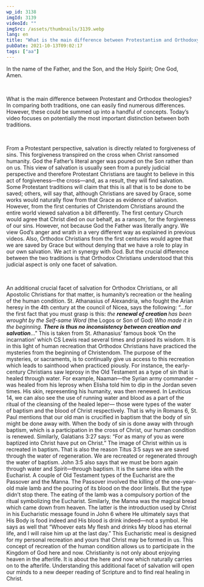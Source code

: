 ```yaml
---
wp_id: 3138
imgId: 3139
videoId: ""
imgSrc: /assets/thumbnails/3139.webp
lang: en
title: "What is the main difference between Protestantism and Orthodoxy?"
pubDate: 2021-10-13T09:02:17
tags: ["aa"]
---
```


<!-- page: 6 -->

<p><span data-contrast="auto">In the name of the Father, and the Son, and the Holy Spirit; One God, Amen. </span><span data-ccp-props="{&quot;201341983&quot;:0,&quot;335559739&quot;:200,&quot;335559740&quot;:276}"> </span></p>
<p>&nbsp;</p>
<p><span data-contrast="auto">What is the main difference between Protestant and Orthodox theologies? In comparing both traditions, one can easily find numerous differences. However, these could be summed up into a handful of concepts. Today’s video focuses on potentially the most important distinction between both traditions. </span><span data-ccp-props="{&quot;201341983&quot;:0,&quot;335559739&quot;:200,&quot;335559740&quot;:276}"> </span></p>
<p><span data-ccp-props="{&quot;201341983&quot;:0,&quot;335559739&quot;:200,&quot;335559740&quot;:276}"> </span></p>
<p><span data-contrast="auto">From a Protestant perspective, salvation is directly related to forgiveness of sins. This forgiveness transpired on the cross when Christ ransomed humanity. God the Father’s literal anger was poured on the Son rather than on us. This view of salvation is usually seen from a purely judicial perspective and therefore Protestant Christians are taught to believe in this act of forgiveness—the cross—and, as a result, they will find salvation. Some Protestant traditions will claim that this is all that is to be done to be saved; others, will say that, although Christians are saved by Grace, some works would naturally flow from that Grace as evidence of salvation. However, from the first centuries of Christendom Christians around the entire world viewed salvation a bit differently. The first century Church would agree that Christ died on our behalf, as a ransom, for the forgiveness of our sins. However, not because God the Father was literally angry. We view God’s anger and wrath in a very different way as explained in previous videos. Also, Orthodox Christians from the first centuries would agree that we are saved by Grace but without denying that we have a role to play in our own salvation. We act in synergy with God. But the crucial difference between the two traditions is that Orthodox Christians understood that this judicial aspect is only one facet of salvation. </span><span data-ccp-props="{&quot;201341983&quot;:0,&quot;335559739&quot;:200,&quot;335559740&quot;:276}"> </span></p>
<p><span data-ccp-props="{&quot;201341983&quot;:0,&quot;335559739&quot;:200,&quot;335559740&quot;:276}"> </span></p>
<p><span data-contrast="auto">An additional crucial facet of salvation for Orthodox Christians, or all Apostolic Christians for that matter, is humanity’s recreation or the healing of the human condition. St. Athanasius of Alexandria, who fought the Arian heresy in the 4</span><span data-contrast="auto">th</span><span data-contrast="auto"> century at the council of Nicea, says the following: “…for the first fact that you must grasp is this: </span><i><span data-contrast="auto">the </span></i><b><i><span data-contrast="auto">renewal of creation </span></i></b><i><span data-contrast="auto">has been wrought by the Self-same Word </span></i><span data-contrast="auto">(the Logos or Son of God)</span><i><span data-contrast="auto"> Who made it in the beginning. </span></i><b><i><span data-contrast="auto">There is thus no inconsistency between creation and salvation</span></i></b><span data-contrast="auto">…” </span><span data-contrast="auto">This is taken from St. Athanasius’ famous book ‘On the incarnation’ which CS Lewis read several times and praised its wisdom. It is in this light of human recreation that Orthodox Christians have practiced the mysteries from the beginning of Christendom. The purpose of the mysteries, or sacraments, is to continually give us access to this recreation which leads to sainthood when practiced piously. For instance, the early-century Christians saw leprosy in the Old Testament as a type of sin that is healed through water. For example, Naaman—the Syrian army commander – was healed from his leprosy when Elisha told him to dip in the Jordan seven times. His skin, representing his humanity, was then renewed. In Leviticus 14, we can also see the use of running water and blood as a part of the ritual of the cleansing of the healed leper— those were types of the water of baptism and the blood of Christ respectively. That is why in Romans 6, St. Paul mentions that our old man is crucified in baptism that the body of sin might be done away with. When the body of sin is done away with through baptism, which is a participation in the cross of Christ, our human condition is renewed. Similarly, Galatians 3:27 says: “For as many of you as were baptized into Christ have put on Christ.” The image of Christ within us is recreated in baptism</span><b><span data-contrast="auto">. </span></b><span data-contrast="auto">That is also the reason Titus 3:5 says we are saved through the water of regeneration. We are recreated or regenerated through the water of baptism. John 3:5 also says that we must be born again through water and Spirit—through baptism. It is the same idea with the Eucharist. A couple of Old Testament types of the Eucharist are the Passover and the Manna. The Passover involved the killing of the one-year-old male lamb and the pouring of its blood on the door lintels. But the type didn’t stop there. The eating of the lamb was a compulsory portion of the ritual symbolizing the Eucharist. Similarly, the Manna was the magical bread which came down from heaven. The latter is the introduction used by Christ in his Eucharistic message found in John 6 where He ultimately says that His Body is food indeed and His blood is drink indeed—not a symbol. He says as well that “Whoever eats My flesh and drinks My blood has eternal life, and I will raise him up at the last day.” This Eucharistic meal is designed for my personal recreation and yours that Christ may be formed in us. This concept of recreation of the human condition allows us to participate in the Kingdom of God here and now. Christianity is not only about enjoying heaven in the afterlife. It is about the here and now which naturally carries on to the afterlife. Understanding this additional facet of salvation will open our minds to a new deeper reading of Scripture and to find real healing in Christ.</span><span data-ccp-props="{&quot;201341983&quot;:0,&quot;335559739&quot;:200,&quot;335559740&quot;:276}"> </span></p>
